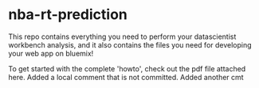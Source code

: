 # nba-rt-prediction
This repo contains everything you need to perform your datascientist workbench analysis, and it also contains the files you need for developing your web app on bluemix!

To get started with the complete 'howto', check out the pdf file attached here.  Added a local comment that is not committed.  Added another cmt
